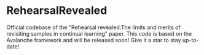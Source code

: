 # RehearsalRevealed
Official codebase of the "Rehearsal revealed:The limits and merits of revisiting samples in continual learning" paper.
This code is based on the Avalanche framework and will be released soon! Give it a star to stay up-to-date!

